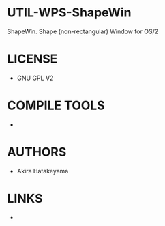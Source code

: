 UTIL-WPS-ShapeWin
=================

ShapeWin. Shape (non-rectangular) Window for OS/2     

LICENSE
===============
* GNU GPL V2

COMPILE TOOLS
===============
* 
 
AUTHORS
===============
* Akira Hatakeyama

LINKS
===============
* 



